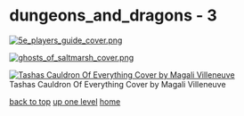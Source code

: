 # dungeons_and_dragons - 3
[![5e_players_guide_cover.png](/mobile/dungeons_and_dragons/5e_players_guide_cover.png "5e_players_guide_cover.png")](https://raw.githubusercontent.com/buckmanc/wallpapers/main/mobile/dungeons_and_dragons/5e_players_guide_cover.png)

[![ghosts_of_saltmarsh_cover.png](/mobile/dungeons_and_dragons/ghosts_of_saltmarsh_cover.png "ghosts_of_saltmarsh_cover.png")](https://raw.githubusercontent.com/buckmanc/wallpapers/main/mobile/dungeons_and_dragons/ghosts_of_saltmarsh_cover.png)

[![Tashas Cauldron Of Everything Cover by Magali Villeneuve](/mobile/dungeons_and_dragons/tashas_cauldron_of_everything_cover_by_magali_villeneuve.png "Tashas Cauldron Of Everything Cover by Magali Villeneuve")](https://raw.githubusercontent.com/buckmanc/wallpapers/main/mobile/dungeons_and_dragons/tashas_cauldron_of_everything_cover_by_magali_villeneuve.png)\
Tashas Cauldron Of Everything Cover by Magali Villeneuve



[back to top](#)
[up one level](/mobile/README.MD)
[home](/)
